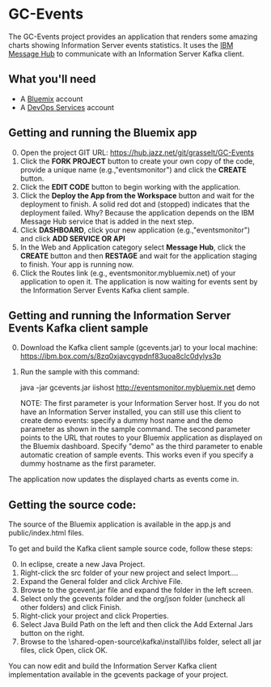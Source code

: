 # GC-Events

The GC-Events project provides an application that renders some amazing charts showing Information Server events statistics. It uses the [IBM Message Hub](https://console.ng.bluemix.net/catalog/services/message-hub) to communicate with an Information Server Kafka client.

## What you'll need

* A [Bluemix](https://developer.ibm.com/sso/bmregistration?lang=en_US&ca=dw-_-bluemix-_-wa-simplenode1-app-_-article) account
* A [DevOps Services](https://hub.jazz.net/?utm_source=dw&utm_campaign=bluemix&utm_content=wa-simplenode1-app&utm_medium=article) account

## Getting and running the Bluemix app

0. Open the project GIT URL: https://hub.jazz.net/git/grasselt/GC-Events
0. Click the **FORK PROJECT** button to create your own copy of the code, provide a unique name (e.g.,"eventsmonitor") and click the **CREATE** button.
0. Click the **EDIT CODE** button to begin working with the application.
0. Click the **Deploy the App from the Workspace** button and wait for the deployment to finish. A solid red dot and (stopped) indicates that the deployment failed. Why? Because the application depends on the IBM Message Hub service that is added in the next step. 
0. Click **DASHBOARD**, click your new application (e.g.,"eventsmonitor") and click **ADD SERVICE OR API**
0. In the Web and Application category select **Message Hub**, click the **CREATE** button and then **RESTAGE** and wait for the application staging to finish. Your app is running now.
0. Click the Routes link (e.g., eventsmonitor.mybluemix.net) of your application to open it. The application is now waiting for events sent by the Information Server Events Kafka client sample.

## Getting and running the Information Server Events Kafka client sample

0. Download the Kafka client sample (gcevents.jar) to your local machine: https://ibm.box.com/s/8zq0xjavcgypdnf83uoa8clc0dylys3p
0. Run the sample with this command:
    
   java -jar gcevents.jar iishost http://eventsmonitor.mybluemix.net demo
     
    NOTE: The first parameter is your Information Server host. If you do not have an Information Server installed, you can still use this client to create demo events: specify a dummy host name and the demo parameter as shown in the sample command. The second parameter points to the URL that routes to your Bluemix application as displayed on the Bluemix dashboard. Specify "demo" as the third parameter to enable automatic creation of sample events. This works even if you specify a dummy hostname as the first parameter.

The application now updates the displayed charts as events come in.

## Getting the source code:

The source of the Bluemix application is available in the app.js and public/index.html files. 

To get and build the Kafka client sample source code, follow these steps:

0. In eclipse, create a new Java Project.
0. Right-click the src folder of your new project and select Import....
0. Expand the General folder and click Archive File.
0. Browse to the gcevent.jar file and expand the folder in the left screen.
0. Select only the gcevents folder and the org/json folder (uncheck all other folders) and click Finish.
0. Right-click your project and click Properties.
0. Select Java Build Path on the left and then click the Add External Jars button on the right.
0. Browse to the <IIS install dir>\shared-open-source\kafka\install\libs folder, select all jar files, click Open, click OK.
 
You can now edit and build the Information Server Kafka client implementation available in the gcevents package of your project.